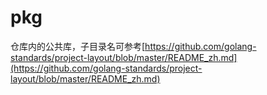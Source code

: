 # pkg

仓库内的公共库，子目录名可参考[https://github.com/golang-standards/project-layout/blob/master/README_zh.md](https://github.com/golang-standards/project-layout/blob/master/README_zh.md)
